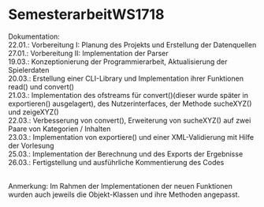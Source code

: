 # SemesterarbeitWS1718

Dokumentation: <br>
22.01.: Vorbereitung I: Planung des Projekts und Erstellung der Datenquellen <br>
27.01.: Vorbereitung II: Implementation der Parser <br>
19.03.: Konzeptionierung der Programmierarbeit, Aktualisierung der Spielerdaten <br>
20.03.: Erstellung einer CLI-Library und Implementation ihrer Funktionen read() und convert() <br>
21.03.: Implementation des ofstreams für convert()(dieser wurde später in exportieren() ausgelagert), des Nutzerinterfaces, der Methode sucheXYZ() und zeigeXYZ()<br>
22.03.: Verbesserung von convert(), Erweiterung von sucheXYZ() auf zwei Paare von Kategorien / Inhalten <br>
23.03.: Implementation von exportiere() und einer XML-Validierung mit Hilfe der Vorlesung <br>
25.03.: Implementation der Berechnung und des Exports der Ergebnisse <br>
26.03.: Fertigstellung und ausführliche Kommentierung des Codes<br><br>

Anmerkung: Im Rahmen der Implementationen der neuen Funktionen wurden auch jeweils die Objekt-Klassen und ihre Methoden angepasst.
